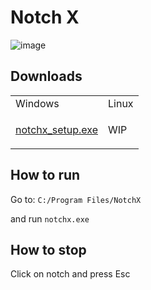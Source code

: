 # Notch X

![image](http://i.ibb.co/6N36DtG/On-Paste-20220131-214200.png)

## Downloads
<table>
<tr>
<td>Windows</td>
<td>Linux</td>
</tr>
<tr>
<td>
  
  [notchx_setup.exe](https://github.com/rug-gui/notchx/releases/download/v0.0.1/notchx_setup.exe)
  
  </td>
<td>WIP</td>
</tr>
</table>

## How to run
Go to: ```C:/Program Files/NotchX```

and run ```notchx.exe```

## How to stop
Click on notch and press Esc

